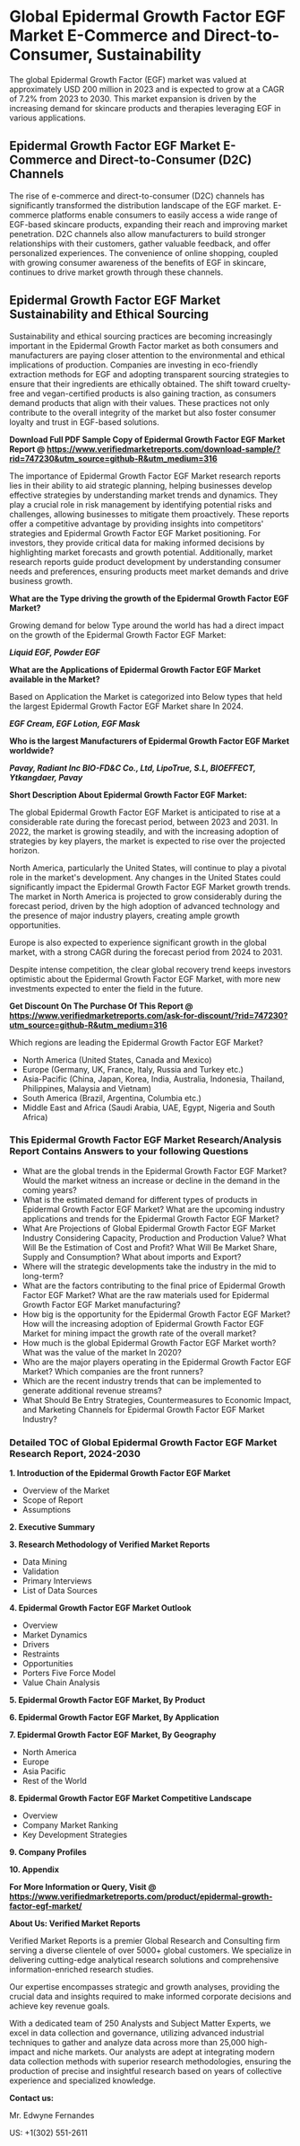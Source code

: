 <h1>Global Epidermal Growth Factor EGF Market E-Commerce and Direct-to-Consumer, Sustainability</h1><p class=""><p>The global Epidermal Growth Factor (EGF) market was valued at approximately USD 200 million in 2023 and is expected to grow at a CAGR of 7.2% from 2023 to 2030. This market expansion is driven by the increasing demand for skincare products and therapies leveraging EGF in various applications.</p><h2>Epidermal Growth Factor EGF Market E-Commerce and Direct-to-Consumer (D2C) Channels</h2><p>The rise of e-commerce and direct-to-consumer (D2C) channels has significantly transformed the distribution landscape of the EGF market. E-commerce platforms enable consumers to easily access a wide range of EGF-based skincare products, expanding their reach and improving market penetration. D2C channels also allow manufacturers to build stronger relationships with their customers, gather valuable feedback, and offer personalized experiences. The convenience of online shopping, coupled with growing consumer awareness of the benefits of EGF in skincare, continues to drive market growth through these channels.</p><h2>Epidermal Growth Factor EGF Market Sustainability and Ethical Sourcing</h2><p>Sustainability and ethical sourcing practices are becoming increasingly important in the Epidermal Growth Factor market as both consumers and manufacturers are paying closer attention to the environmental and ethical implications of production. Companies are investing in eco-friendly extraction methods for EGF and adopting transparent sourcing strategies to ensure that their ingredients are ethically obtained. The shift toward cruelty-free and vegan-certified products is also gaining traction, as consumers demand products that align with their values. These practices not only contribute to the overall integrity of the market but also foster consumer loyalty and trust in EGF-based solutions.</p></p><p class=""><strong>Download Full PDF Sample Copy of Epidermal Growth Factor EGF Market Report @ <a href="https://www.verifiedmarketreports.com/download-sample/?rid=747230&utm_source=github-R&utm_medium=316" target="_blank">https://www.verifiedmarketreports.com/download-sample/?rid=747230&utm_source=github-R&utm_medium=316</a></strong></p><p>The importance of&nbsp;Epidermal Growth Factor EGF Market research reports lies in their ability to aid strategic planning, helping businesses develop effective strategies by understanding market trends and dynamics. They play a crucial role in risk management by identifying potential risks and challenges, allowing businesses to mitigate them proactively. These reports offer a competitive advantage by providing insights into competitors' strategies and Epidermal Growth Factor EGF Market positioning. For investors, they provide critical data for making informed decisions by highlighting market forecasts and growth potential. Additionally, market research reports guide product development by understanding consumer needs and preferences, ensuring products meet market demands and drive business growth.</p><p><strong>What are the&nbsp;Type driving the growth of the Epidermal Growth Factor EGF Market?</strong></p><p id="" class="">Growing demand for below Type around the world has had a direct impact on the growth of the Epidermal Growth Factor EGF Market:</p><p class=""><em><strong>Liquid EGF, Powder EGF</strong></em></p><p class=""><strong>What are the&nbsp;Applications&nbsp;of Epidermal Growth Factor EGF Market available in the Market?</strong></p><p id="" class="">Based on Application the Market is categorized into Below types that held the largest Epidermal Growth Factor EGF Market share In 2024.</p><p class=""><em><strong>EGF Cream, EGF Lotion, EGF Mask</strong></em></p><p class=""><strong>Who is the largest Manufacturers of Epidermal Growth Factor EGF Market worldwide?</strong></p><p><em><strong>Pavay, Radiant Inc BIO-FD&C Co., Ltd, LipoTrue, S.L, BIOEFFECT, Ytkangdaer, Pavay</strong></em></p><p id="" class=""><strong>Short Description About Epidermal Growth Factor EGF Market:</strong></p><p>The global Epidermal Growth Factor EGF Market is anticipated to rise at a considerable rate during the forecast period, between 2023 and 2031. In 2022, the market is growing steadily, and with the increasing adoption of strategies by key players, the market is expected to rise over the projected horizon.</p><p>North America, particularly the United States, will continue to play a pivotal role in the market's development. Any changes in the United States could significantly impact the Epidermal Growth Factor EGF Market growth trends. The market in North America is projected to grow considerably during the forecast period, driven by the high adoption of advanced technology and the presence of major industry players, creating ample growth opportunities.</p><p>Europe is also expected to experience significant growth in the global market, with a strong CAGR during the forecast period from 2024 to 2031.</p><p>Despite intense competition, the clear global recovery trend keeps investors optimistic about the Epidermal Growth Factor EGF Market, with more new investments expected to enter the field in the future.</p><p id="" class=""><strong>Get Discount On The Purchase Of This Report @ <a href="https://www.verifiedmarketreports.com/ask-for-discount/?rid=747230?utm_source=github-R&utm_medium=316" target="_blank">https://www.verifiedmarketreports.com/ask-for-discount/?rid=747230?utm_source=github-R&utm_medium=316</a></strong></p><p class="">Which regions are leading the Epidermal Growth Factor EGF Market?</p><ul><li>North America (United States, Canada and Mexico)</li><li>Europe (Germany, UK, France, Italy, Russia and Turkey etc.)</li><li>Asia-Pacific (China, Japan, Korea, India, Australia, Indonesia, Thailand, Philippines, Malaysia and Vietnam)</li><li>South America (Brazil, Argentina, Columbia etc.)</li><li>Middle East and Africa (Saudi Arabia, UAE, Egypt, Nigeria and South Africa)</li></ul><h3 id="" class="">This Epidermal Growth Factor EGF Market Research/Analysis Report Contains Answers to your following Questions</h3><ul><li>What are the global trends in the Epidermal Growth Factor EGF Market? Would the market witness an increase or decline in the demand in the coming years?</li><li>What is the estimated demand for different types of products in Epidermal Growth Factor EGF Market? What are the upcoming industry applications and trends for the Epidermal Growth Factor EGF Market?</li><li>What Are Projections of Global Epidermal Growth Factor EGF Market Industry Considering Capacity, Production and Production Value? What Will Be the Estimation of Cost and Profit? What Will Be Market Share, Supply and Consumption? What about imports and Export?</li><li>Where will the strategic developments take the industry in the mid to long-term?</li><li>What are the factors contributing to the final price of Epidermal Growth Factor EGF Market? What are the raw materials used for Epidermal Growth Factor EGF Market manufacturing?</li><li>How big is the opportunity for the Epidermal Growth Factor EGF Market? How will the increasing adoption of Epidermal Growth Factor EGF Market for mining impact the growth rate of the overall market?</li><li>How much is the global Epidermal Growth Factor EGF Market worth? What was the value of the market In 2020?</li><li>Who are the major players operating in the Epidermal Growth Factor EGF Market? Which companies are the front runners?</li><li>Which are the recent industry trends that can be implemented to generate additional revenue streams?</li><li>What Should Be Entry Strategies, Countermeasures to Economic Impact, and Marketing Channels for Epidermal Growth Factor EGF Market Industry?</li></ul><h3 id="" class="">Detailed TOC of Global Epidermal Growth Factor EGF Market Research Report, 2024-2030</h3><p id="" class=""><strong>1. Introduction of the Epidermal Growth Factor EGF Market</strong></p><ul><li>Overview of the Market</li><li>Scope of Report</li><li>Assumptions</li></ul><p id="" class=""><strong>2. Executive Summary</strong></p><p id="" class=""><strong>3. Research Methodology of Verified Market Reports</strong></p><ul><li>Data Mining</li><li>Validation</li><li>Primary Interviews</li><li>List of Data Sources</li></ul><p id="" class=""><strong>4. Epidermal Growth Factor EGF Market Outlook</strong></p><ul><li>Overview</li><li>Market Dynamics</li><li>Drivers</li><li>Restraints</li><li>Opportunities</li><li>Porters Five Force Model</li><li>Value Chain Analysis</li></ul><p id="" class=""><strong>5. Epidermal Growth Factor EGF Market, By Product</strong></p><p id="" class=""><strong>6. Epidermal Growth Factor EGF Market, By Application</strong></p><p id="" class=""><strong>7. Epidermal Growth Factor EGF Market, By Geography</strong></p><ul><li>North America</li><li>Europe</li><li>Asia Pacific</li><li>Rest of the World</li></ul><p id="" class=""><strong>8. Epidermal Growth Factor EGF Market Competitive Landscape</strong></p><ul><li>Overview</li><li>Company Market Ranking</li><li>Key Development Strategies</li></ul><p id="" class=""><strong>9. Company Profiles</strong></p><p id="" class=""><strong>10. Appendix</strong></p><p id="" class=""><strong>For More Information or Query, Visit @ <a href="https://www.verifiedmarketreports.com/product/epidermal-growth-factor-egf-market/" target="_blank">https://www.verifiedmarketreports.com/product/epidermal-growth-factor-egf-market/</a></strong></p><p id="" class=""><strong>About Us: Verified Market Reports</strong></p><p id="" class="">Verified Market Reports is a premier Global Research and Consulting firm serving a diverse clientele of over 5000+ global customers. We specialize in delivering cutting-edge analytical research solutions and comprehensive information-enriched research studies.</p><p id="" class="">Our expertise encompasses strategic and growth analyses, providing the crucial data and insights required to make informed corporate decisions and achieve key revenue goals.</p><p id="" class="">With a dedicated team of 250 Analysts and Subject Matter Experts, we excel in data collection and governance, utilizing advanced industrial techniques to gather and analyze data across more than 25,000 high-impact and niche markets. Our analysts are adept at integrating modern data collection methods with superior research methodologies, ensuring the production of precise and insightful research based on years of collective experience and specialized knowledge.</p><p id="" class=""><strong>Contact us:</strong></p><p id="" class="">Mr. Edwyne Fernandes</p><p id="" class="">US: +1(302) 551-2611</p>
